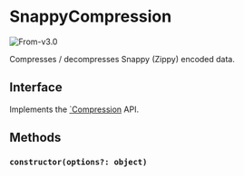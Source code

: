 # SnappyCompression

<p class="badges">
  <img src="https://img.shields.io/badge/From-v2.3-blue.svg?style=flat-square" alt="From-v3.0" />
</p>

Compresses / decompresses Snappy (Zippy) encoded data.

## Interface

Implements the [`Compression](./compression) API.

## Methods

### `constructor(options?: object)`
